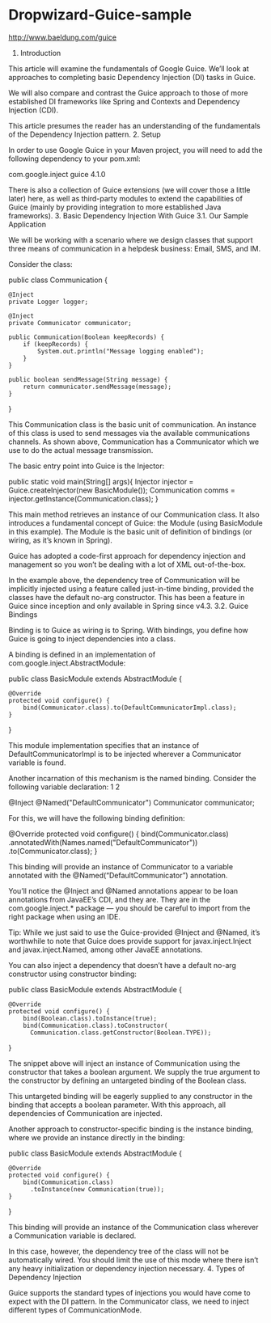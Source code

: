 # Dropwizard-Guice-sample

http://www.baeldung.com/guice

1. Introduction

This article will examine the fundamentals of Google Guice. We’ll look at approaches to completing basic Dependency Injection (DI) tasks in Guice.

We will also compare and contrast the Guice approach to those of more established DI frameworks like Spring and Contexts and Dependency Injection (CDI).

This article presumes the reader has an understanding of the fundamentals of the Dependency Injection pattern.
2. Setup

In order to use Google Guice in your Maven project, you will need to add the following dependency to your pom.xml:

	
<dependency>
    <groupId>com.google.inject</groupId>
    <artifactId>guice</artifactId>
    <version>4.1.0</version>
</dependency>

There is also a collection of Guice extensions (we will cover those a little later) here, as well as third-party modules to extend the capabilities of Guice (mainly by providing integration to more established Java frameworks).
3. Basic Dependency Injection With Guice
3.1. Our Sample Application

We will be working with a scenario where we design classes that support three means of communication in a helpdesk business: Email, SMS, and IM.

Consider the class:
	
public class Communication {
  
    @Inject
    private Logger logger;
     
    @Inject
    private Communicator communicator;
 
    public Communication(Boolean keepRecords) {
        if (keepRecords) {
            System.out.println("Message logging enabled");
        }
    }
  
    public boolean sendMessage(String message) {
        return communicator.sendMessage(message);
    }
 
}

This Communication class is the basic unit of communication. An instance of this class is used to send messages via the available communications channels. As shown above, Communication has a Communicator which we use to do the actual message transmission.

The basic entry point into Guice is the Injector:

	
public static void main(String[] args){
    Injector injector = Guice.createInjector(new BasicModule());
    Communication comms = injector.getInstance(Communication.class);
}

This main method retrieves an instance of our Communication class. It also introduces a fundamental concept of Guice: the Module (using BasicModule in this example). The Module is the basic unit of definition of bindings (or wiring, as it’s known in Spring).

Guice has adopted a code-first approach for dependency injection and management so you won’t be dealing with a lot of XML out-of-the-box.

In the example above, the dependency tree of Communication will be implicitly injected using a feature called just-in-time binding, provided the classes have the default no-arg constructor. This has been a feature in Guice since inception and only available in Spring since v4.3.
3.2. Guice Bindings

Binding is to Guice as wiring is to Spring. With bindings, you define how Guice is going to inject dependencies into a class.

A binding is defined in an implementation of com.google.inject.AbstractModule:

	
public class BasicModule extends AbstractModule {
  
    @Override
    protected void configure() {
        bind(Communicator.class).to(DefaultCommunicatorImpl.class);
    }
}

This module implementation specifies that an instance of DefaultCommunicatorImpl is to be injected wherever a Communicator variable is found.

Another incarnation of this mechanism is the named binding. Consider the following variable declaration:
1
2
	
@Inject @Named("DefaultCommunicator")
Communicator communicator;

For this, we will have the following binding definition:

	
@Override
protected void configure() {
    bind(Communicator.class)
      .annotatedWith(Names.named("DefaultCommunicator"))
      .to(Communicator.class);
}

This binding will provide an instance of Communicator to a variable annotated with the @Named(“DefaultCommunicator”) annotation.

You’ll notice the @Inject and @Named annotations appear to be loan annotations from JavaEE’s CDI, and they are. They are in the com.google.inject.* package — you should be careful to import from the right package when using an IDE.

Tip: While we just said to use the Guice-provided @Inject and @Named, it’s worthwhile to note that Guice does provide support for javax.inject.Inject and javax.inject.Named, among other JavaEE annotations.

You can also inject a dependency that doesn’t have a default no-arg constructor using constructor binding:
	
public class BasicModule extends AbstractModule {
  
    @Override
    protected void configure() {
        bind(Boolean.class).toInstance(true);
        bind(Communication.class).toConstructor(
          Communication.class.getConstructor(Boolean.TYPE));
}

The snippet above will inject an instance of Communication using the constructor that takes a boolean argument. We supply the true argument to the constructor by defining an untargeted binding of the Boolean class.

This untargeted binding will be eagerly supplied to any constructor in the binding that accepts a boolean parameter. With this approach, all dependencies of Communication are injected.

Another approach to constructor-specific binding is the instance binding, where we provide an instance directly in the binding:
	
public class BasicModule extends AbstractModule {
  
    @Override
    protected void configure() {
        bind(Communication.class)
          .toInstance(new Communication(true));
    }    
}

This binding will provide an instance of the Communication class wherever a Communication variable is declared.

In this case, however, the dependency tree of the class will not be automatically wired. You should limit the use of this mode where there isn’t any heavy initialization or dependency injection necessary.
4. Types of Dependency Injection

Guice supports the standard types of injections you would have come to expect with the DI pattern. In the Communicator class, we need to inject different types of CommunicationMode.
